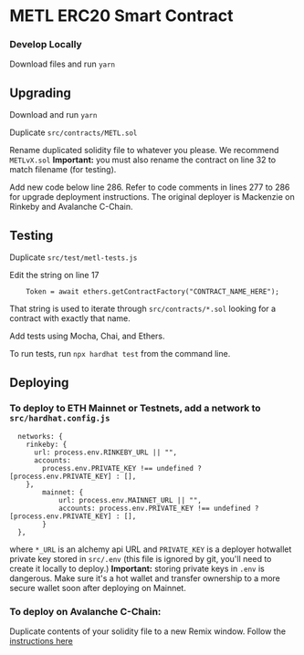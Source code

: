 # METL ERC20 Smart Contract

### Develop Locally

Download files and run `yarn`

## Upgrading

Download and run `yarn`

Duplicate `src/contracts/METL.sol`

Rename duplicated solidity file to whatever you please. We recommend `METLvX.sol`
**Important:** you must also rename the contract on line 32 to match filename (for testing).

Add new code below line 286.
Refer to code comments in lines 277 to 286 for upgrade deployment instructions.
The original deployer is Mackenzie on Rinkeby and Avalanche C-Chain.

## Testing

Duplicate `src/test/metl-tests.js`

Edit the string on line 17

```
    Token = await ethers.getContractFactory("CONTRACT_NAME_HERE");
```

That string is used to iterate through `src/contracts/*.sol` looking for a contract with exactly that name.

Add tests using Mocha, Chai, and Ethers.

To run tests, run `npx hardhat test` from the command line.

## Deploying

### To deploy to ETH Mainnet or Testnets, add a network to `src/hardhat.config.js`

```
  networks: {
    rinkeby: {
      url: process.env.RINKEBY_URL || "",
      accounts:
        process.env.PRIVATE_KEY !== undefined ? [process.env.PRIVATE_KEY] : [],
    },
		mainnet: {
			url: process.env.MAINNET_URL || "",
			accounts: process.env.PRIVATE_KEY !== undefined ? [process.env.PRIVATE_KEY] : [],
		}
  },
```

where `*_URL` is an alchemy api URL and `PRIVATE_KEY` is a deployer hotwallet private key stored in
`src/.env` (this file is ignored by git, you'll need to create it locally to deploy.)
**Important:** storing private keys in `.env` is dangerous. Make sure it's a hot wallet and transfer ownership to a more secure wallet soon after deploying on Mainnet.

### To deploy on Avalanche C-Chain:

Duplicate contents of your solidity file to a new Remix window.
Follow the [instructions here](https://docs.avax.network/build/tutorials/smart-contracts/deploy-a-smart-contract-on-avalanche-using-remix-and-metamask)
